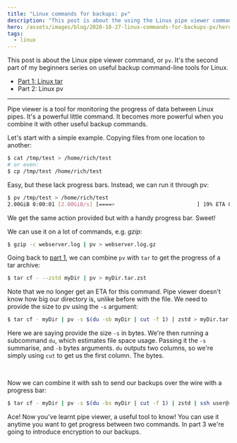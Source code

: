 ```yaml
---
title: "Linux commands for backups: pv"
description: "This post is about the using the Linux pipe viewer command, or pv."
hero: /assets/images/blog/2020-10-27-linux-commands-for-backups-pv/hero.webp
tags:
  - linux
---
```


This post is about the Linux pipe viewer command, or `pv`. It's the second part
of my beginners series on useful backup command-line tools for Linux.

* [Part 1: Linux tar](/blog/linux-commands-for-backups-tar/)
* Part 2: Linux pv

<hr class="-short-within-content">

Pipe viewer is a tool for monitoring the progress of data between Linux pipes.
It's a powerful little command. It becomes more powerful when you combine it
with other useful backup commands.

Let's start with a simple example. Copying files from one location to another:

```bash
$ cat /tmp/test > /home/rich/test
# or even:
$ cp /tmp/test /home/rich/test
```

Easy, but these lack progress bars. Instead, we can run it through pv:

```bash
$ pv /tmp/test > /home/rich/test
2.00GiB 0:00:01 [2.00GiB/s] [====>                          ] 19% ETA 0:00:04
```

We get the same action provided but with a handy progress bar. Sweet!

We can use it on a lot of commands, e.g. _gzip_:

```bash
$ gzip -c webserver.log | pv > webserver.log.gz
```

Going back to [part 1](/blog/linux-commands-for-backups-tar/), we
can combine `pv` with `tar` to get the progress of a tar archive:

```bash
$ tar cf - --zstd myDir | pv > myDir.tar.zst
```

Note that we no longer get an ETA for this command. Pipe viewer doesn't know how
big our directory is, unlike before with the file. We need to provide the size
to pv using the `-s` argument:

```bash
$ tar cf - myDir | pv -s $(du -sb myDir | cut -f 1) | zstd > myDir.tar.zst
```

Here we are saying provide the size `-s` in bytes. We're then running a
subcommand `du`, which estimates file space usage. Passing it the `-s`
summarise, and `-b` bytes arguments. `du` outputs two columns, so we're simply
using `cut` to get us the first column. The bytes.

<br>

Now we can combine it with ssh to send our backups over the wire with a
progress bar:

```bash
$ tar cf - myDir | pv -s $(du -bs myDir | cut -f 1) | zstd | ssh user@remote-server "cat > myArchiveDir.tar.zst"
```

Ace! Now you've learnt pipe viewer, a useful tool to know! You can use it
anytime you want to get progress between two commands. In part 3 we're going to
introduce encryption to our backups.
